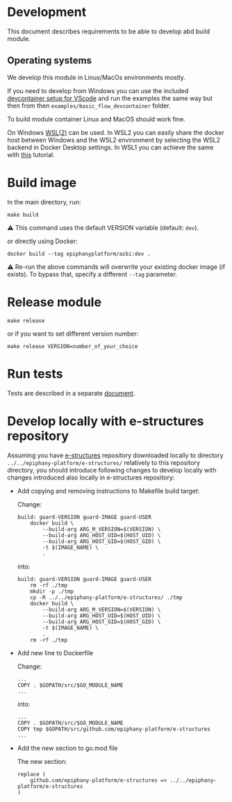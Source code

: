 # Development

This document describes requirements to be able to develop abd build module. 

## Operating systems

We develop this module in Linux/MacOs environments mostly. 

If you need to develop from Windows you can use the included [devcontainer setup for VScode](https://code.visualstudio.com/docs/remote/containers-tutorial) and run the examples the same way but then from then `examples/basic_flow_devcontainer` folder.

To build module container Linux and MacOS should work fine. 

On Windows [WSL(2)](https://docs.microsoft.com/en-us/windows/wsl/install-win10) can be used. In WSL2 you can easily share the docker host between Windows and the WSL2 environment by selecting the WSL2 backend in Docker Desktop settings. In WSL1 you can achieve the same with [this](https://nickjanetakis.com/blog/setting-up-docker-for-windows-and-wsl-to-work-flawlessly) tutorial.


# Build image

In the main directory, run:

```shell
make build
```

:warning: This command uses the default VERSION variable (default: `dev`).

or directly using Docker:

```shell
docker build --tag epiphanyplatform/azbi:dev .
```

:warning: Re-run the above commands will overwrite your existing docker image (if exists). To bypass that, specify a different `--tag` parameter. 

# Release module

```shell
make release
```

or if you want to set different version number:

```shell
make release VERSION=number_of_your_choice
```

# Run tests

Tests are described in a separate [document](TESTS.md).

# Develop locally with e-structures repository

Assuming you have [e-structures](https://github.com/epiphany-platform/e-structures) repository downloaded locally to directory `../../epiphany-platform/e-structures/` relatively to this repository directory, you should introduce following changes to develop locally with changes introduced also locally in e-structures repository: 

* Add copying and removing instructions to Makefile build target: 

    Change: 
    
    ```
    build: guard-VERSION guard-IMAGE guard-USER
        docker build \
            --build-arg ARG_M_VERSION=$(VERSION) \
            --build-arg ARG_HOST_UID=$(HOST_UID) \
            --build-arg ARG_HOST_GID=$(HOST_GID) \
            -t $(IMAGE_NAME) \
            .
    ``` 
    
    into: 
    
    ```
    build: guard-VERSION guard-IMAGE guard-USER
        rm -rf ./tmp
        mkdir -p ./tmp
        cp -R ../../epiphany-platform/e-structures/ ./tmp
        docker build \
            --build-arg ARG_M_VERSION=$(VERSION) \
            --build-arg ARG_HOST_UID=$(HOST_UID) \
            --build-arg ARG_HOST_GID=$(HOST_GID) \
            -t $(IMAGE_NAME) \
            .
        rm -rf ./tmp
    ```

* Add new line to Dockerfile

    Change: 
    
    ```
    ...
    COPY . $GOPATH/src/$GO_MODULE_NAME
    ...
    ```
    
    into: 
    
    ```
    ...
    COPY . $GOPATH/src/$GO_MODULE_NAME
    COPY tmp $GOPATH/src/github.com/epiphany-platform/e-structures
    ...
    ```

* Add the new section to go.mod file

    The new section: 
    
    ```
    replace (
        github.com/epiphany-platform/e-structures => ../../epiphany-platform/e-structures
    )
    ```
